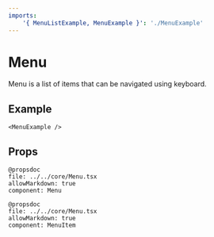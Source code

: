 ```yaml
---
imports:
    '{ MenuListExample, MenuExample }': './MenuExample'
---
```


# Menu

Menu is a list of items that can be navigated using keyboard.

## Example

```@render
<MenuExample />
```

## Props

```
@propsdoc
file: ../../core/Menu.tsx
allowMarkdown: true
component: Menu
```

```
@propsdoc
file: ../../core/Menu.tsx
allowMarkdown: true
component: MenuItem
```
